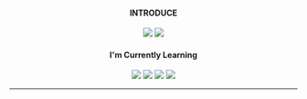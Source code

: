 <div align="center">
  <div>
    <h4>INTRODUCE</h4>
    <a href="https://jh9854.tistory.com//"><img src="https://img.shields.io/badge/Blog-000000?style=flat-square&logo=Tistory&logoColor=white"/></a>
    <a href="mailto:9854jh@gmail.com"><img src="https://img.shields.io/badge/Gmail-ea4536?style=flat-square&logo=Gmail&logoColor=white"/></a>
   </div>
   
   <div>
    <h4>I'm Currently Learning</h4>
    <img src="https://img.shields.io/badge/HTML-E34F26?style=flat-square&logo=HTML5&logoColor=white"/>
    <img src="https://img.shields.io/badge/CSS-1572B6?style=flat-square&logo=CSS3&logoColor=white"/>
    <img src="https://img.shields.io/badge/Javascript-de9d27?style=flat-square&logo=Javascript&logoColor=white"/>
    <img src="https://img.shields.io/badge/React-17b6e7?style=flat-square&logo=React&logoColor=white"/>
  </div>
</div>

---

<div align="center">
</div>

